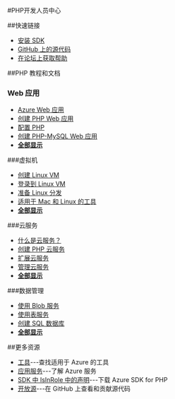 <properties 
pageTitle="Azure 开发人员中心：PHP" 
description="" 
services="PHP" 
documentationCenter="Develop" 
authors="" 
manager="Tiffena" 
editor="Eric Chen" />
<tags ms.service="PHP"
    ms.date=""
    wacn.date="04/07/2016"
    />

#PHP开发人员中心

##快速链接

- [安装 SDK](/zh-cn/documentation/articles/php-download-sdk)
- [GitHub 上的源代码](https://github.com/WindowsAzure/azure-sdk-for-php)
- [在论坛上获取帮助](/zh-cn/support/forums)

##PHP 教程和文档

### Web 应用

- [Azure Web 应用](/zh-cn/documentation/articles/fundamentals-application-models/#WebSites)
- [创建 PHP Web 应用](/zh-cn/documentation/articles/web-sites-php-create-web-sites)
- [配置 PHP](/zh-cn/documentation/articles/web-sites-php-configure)
- [创建 PHP-MySQL Web 应用](/zh-cn/documentation/articles/web-sites-php-mysql-deploy-use-git)
- **[全部显示](/develop/php/websites)**

###虚拟机

- [创建 Linux VM](/zh-cn/documentation/articles/virtual-machines-linux-quick-create-portal)
- [登录到 Linux VM](/zh-cn/documentation/articles/virtual-machines-linux-classic-log-on)
- [准备 Linux 分发](/zh-cn/documentation/articles/virtual-machines-linux-classic-create-upload-vhd)
- [适用于 Mac 和 Linux 的工具](/zh-cn/documentation/articles/xplat-cli-install)
- **[全部显示](/develop/php/virtual-machines)**

###云服务

- [什么是云服务？](/zh-cn/documentation/articles/fundamentals-application-models/#CloudServices)
- [创建 PHP 云服务](/zh-cn/documentation/articles/cloud-services-php-create-web-role)
- [扩展云服务](/zh-cn/documentation/articles/cloud-services-how-to-scale)
- [管理云服务](/zh-cn/documentation/articles/cloud-services-how-to-manage)
- **[全部显示](/develop/php/cloud-services)**

###数据管理

<!--- [创建 MySQL 数据库](/zh-cn/documentation/articles/store-php-create-mysql-database)
- [创建 MongoDB 数据库](/zh-cn/documentation/articles/store-mongolab-php-create-mongodb)-->
- [使用 Blob 服务](/zh-cn/documentation/articles/storage-php-how-to-use-blobs)
- [使用表服务](/zh-cn/documentation/articles/storage-php-how-to-use-table-storage)
- [创建 SQL 数据库](/zh-cn/documentation/articles/sql-database-php-how-to-use)
- **[全部显示](/develop/php/data-management)**

##更多资源

- [工具](/develop/php/tools)---查找适用于 Azure 的工具
- [应用服务](/develop/php/app-services)---了解 Azure 服务
- [SDK 中 IsInRole 中的声明](/documentation/articles/php-download-sdk)---下载 Azure SDK for PHP
- [开放源](http://github.com/windowsazure/azure-sdk-for-php)---在 GitHub 上查看和贡献源代码



